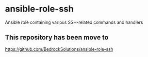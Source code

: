 # ansible-role-ssh
Ansible role containing various SSH-related commands and handlers

## This repository has been move to
https://github.com/BedrockSolutions/ansible-role-ssh
